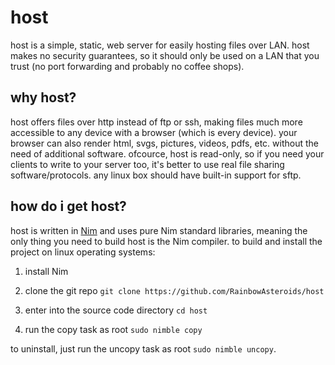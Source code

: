# host
host is a simple, static, web server for easily hosting files over LAN.
host makes no security guarantees, so it should only be used on a LAN that you trust
(no port forwarding and probably no coffee shops).

## why host?
host offers files over http instead of ftp or ssh, making files much more
accessible to any device with a browser (which is every device). your browser
can also render html, svgs, pictures, videos, pdfs, etc. without the need of
additional software. ofcource, host is read-only, so if you need your clients
to write to your server too, it's better to use real file sharing
software/protocols. any linux box should have built-in support for sftp.

## how do i get host?
host is written in [Nim](https://nim-lang.org) and uses pure Nim standard
libraries, meaning the only thing you need to build host is the Nim compiler.
to build and install the project on linux operating systems:

1. install Nim

2. clone the git repo `git clone https://github.com/RainbowAsteroids/host`

3. enter into the source code directory `cd host`

4. run the copy task as root `sudo nimble copy`

to uninstall, just run the uncopy task as root `sudo nimble uncopy`.

